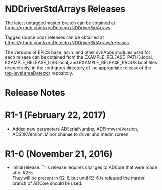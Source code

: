 NDDriverStdArrays Releases
==========================

The latest untagged master branch can be obtained at
https://github.com/areaDetector/NDDriverStdArrays.

Tagged source code releases can be obtained at 
https://github.com/areaDetector/NDDriverStdArrays/releases.

The versions of EPICS base, asyn, and other synApps modules used for each release can be obtained from 
the EXAMPLE_RELEASE_PATHS.local, EXAMPLE_RELEASE_LIBS.local, and EXAMPLE_RELEASE_PRODS.local
files respectively, in the configure/ directory of the appropriate release of the 
[top-level areaDetector](https://github.com/areaDetector/areaDetector) repository.


Release Notes
=============

R1-1 (February 22, 2017)
====================
* Added new parameters ADSerialNumber, ADFirmwareVersion, ADSDKVersion. Minor change to
  driver and medm screen.


R1-0 (November 21, 2016)
====================
* Initial release. This release requires changes to ADCore that were made after R2-5.  
  They will be present in R2-6, but until R2-6 is released the master branch of ADCore should be used.

